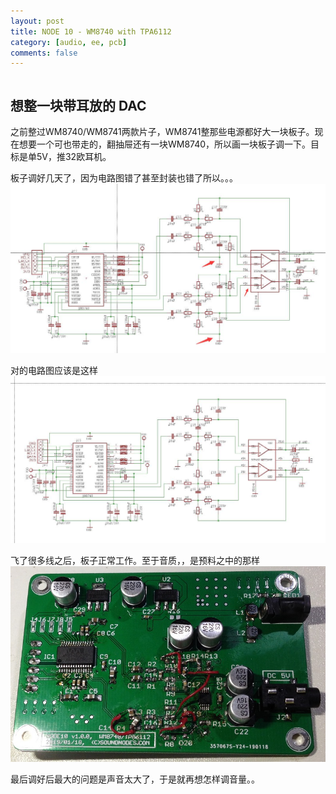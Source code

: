 ```yaml
---
layout: post
title: NODE 10 - WM8740 with TPA6112
category: [audio, ee, pcb]
comments: false
---
```


```
```

## 想整一块带耳放的 DAC

之前整过WM8740/WM8741两款片子，WM8741整那些电源都好大一块板子。现在想要一个可也带走的，翻抽屉还有一块WM8740，所以画一块板子调一下。目标是单5V，推32欧耳机。


板子调好几天了，因为电路图错了甚至封装也错了所以。。。
![w800](/images/node10/node10-sch-v100.jpg)

对的电路图应该是这样
![w800](/images/node10/node10-sch-v101.jpg)



飞了很多线之后，板子正常工作。至于音质，，是预料之中的那样
![w800](/images/node10/node10-pcba.jpg)

最后调好后最大的问题是声音太大了，于是就再想怎样调音量。。
